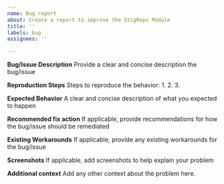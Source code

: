 ```yaml
---
name: Bug report
about: Create a report to improve the StigRepo Module
title: ''
labels: bug
assignees: ''

---
```


**Bug/Issue Description**
Provide a clear and concise description the bug/issue

**Reproduction Steps**
Steps to reproduce the behavior:
1. 
2. 
3. 

**Expected Behavior**
A clear and concise description of what you expected to happen

**Recommended fix action**
If applicable, provide recommendations for how the bug/issue should be remediated

**Existing Workarounds**
If applicable, provide any existing workarounds for the bug/issue

**Screenshots**
If applicable, add screenshots to help explain your problem

**Additional context**
Add any other context about the problem here.
